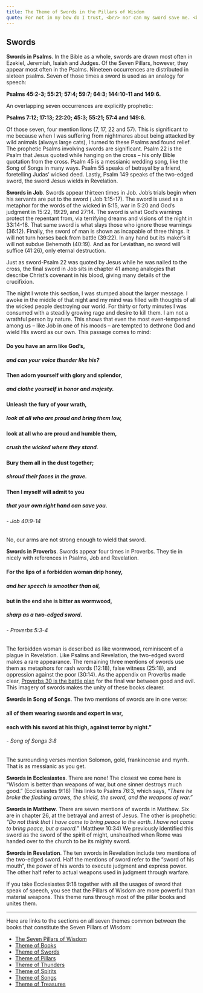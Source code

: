 ```yaml
---
title: The Theme of Swords in the Pillars of Wisdom
quote: For not in my bow do I trust, <br/> nor can my sword save me. <br/> - Psalm 44:6
---
```

## Swords

**Swords in Psalms**. In the Bible as a whole, swords are
drawn most often in Ezekiel, Jeremiah, Isaiah and Judges.
Of the Seven Pillars, however, they appear most often in the
Psalms. Nineteen occurrences are distributed in sixteen
psalms. Seven of those times a sword is used as an analogy
for speech:

**Psalms 45:2-3; 55:21; 57:4; 59:7; 64:3; 144:10-11 and 149:6.** 

An overlapping seven occurrences are explicitly prophetic: 

**Psalms 7:12; 17:13; 22:20; 45:3; 55:21; 57:4 and 149:6.**

Of those seven, four mention lions (7, 17, 22 and 57). This is
significant to me because when I was suffering from
nightmares about being attacked by wild animals (always
large cats), I turned to these Psalms and found relief.
The prophetic Psalms involving swords are significant.
Psalm 22 is the Psalm that Jesus quoted while hanging on
the cross – his only Bible quotation from the cross. Psalm
45 is a messianic wedding song, like the Song of Songs in
many ways. Psalm 55 speaks of betrayal by a friend,
foretelling Judas’ wicked deed. Lastly, Psalm 149 speaks of
the two-edged sword, the sword Jesus wields in Revelation.

**Swords in Job**. Swords appear thirteen times in Job. Job’s
trials begin when his servants are put to the sword ( Job
1:15-17). The sword is used as a metaphor for the words of
the wicked in 5:15, war in 5:20 and God’s judgment in 15:22,
19:29, and 27:14. The sword is what God’s warnings protect
the repentant from, via terrifying dreams and visions of the
night in 33:14-18. That same sword is what slays those who
ignore those warnings (36:12). Finally, the sword of man is
shown as incapable of three things. It will not turn horses
back from battle (39:22). In any hand but its maker’s it will
not subdue Behemoth (40:19). And as for Leviathan, no
sword will suffice (41:26), only eternal destruction.

Just as sword-Psalm 22 was quoted by Jesus while he was
nailed to the cross, the final sword in Job sits in chapter 41
among analogies that describe Christ’s covenant in his
blood, giving many details of the crucifixion.

The night I wrote this section, I was stumped about the
larger message. I awoke in the middle of that night and my
mind was filled with thoughts of all the wicked people
destroying our world. For thirty or forty minutes I was
consumed with a steadily growing rage and desire to kill
them. I am not a wrathful person by nature. This shows
that even the most even-tempered among us – like Job in
one of his moods – are tempted to dethrone God and wield
His sword as our own. This passage comes to mind:

#### Do you have an arm like God’s,
##### and can your voice thunder like his?
#### Then adorn yourself with glory and splendor,
##### and clothe yourself in honor and majesty.
#### Unleash the fury of your wrath,
##### look at all who are proud and bring them low,
#### look at all who are proud and humble them,
##### crush the wicked where they stand.
#### Bury them all in the dust together;
##### shroud their faces in the grave.
#### Then I myself will admit to you
##### that your own right hand can save you.
###### - Job 40:9-14

No, our arms are not strong enough to wield that sword.

**Swords in Proverbs**. Swords appear four times in
Proverbs. They tie in nicely with references in Psalms, Job
and Revelation.

#### For the lips of a forbidden woman drip honey,
##### and her speech is smoother than oil,
#### but in the end she is bitter as wormwood,
##### sharp as a two-edged sword.
###### - Proverbs 5:3-4

The forbidden woman is described as like wormwood,
reminiscent of a plague in Revelation. Like Psalms and
Revelation, the two-edged sword makes a rare appearance.
The remaining three mentions of swords use them as
metaphors for rash words (12:18), false witness (25:18), and
oppression against the poor (30:14). As the appendix on
Proverbs made clear, [Proverbs 30 is the battle plan](./riddles-of-war.md) for the
final war between good and evil. This imagery of swords
makes the unity of these books clearer.

**Swords in Song of Songs**. The two mentions of swords are in one verse: 

#### all of them wearing swords and expert in war, 
#### each with his sword at his thigh, against terror by night.”
###### - Song of Songs 3:8

The surrounding verses mention Solomon, gold, frankincense and myrrh. 
That is as messianic as you get.

**Swords in Ecclesiastes**. There are none! The closest we
come here is “Wisdom is better than weapons of war, but
one sinner destroys much good.” (Ecclesiastes 9:18) This links
to Psalms 76:3, which says, *“There he broke the flashing arrows, the shield, the sword, and the weapons of war.”*

**Swords in Matthew**. There are seven mentions of
swords in Matthew. Six are in chapter 26, at the betrayal
and arrest of Jesus. The other is prophetic: 
*“Do not think that I have come to bring peace to the earth. I have not come to bring peace, but a sword.”* (Matthew 10:34) 
We previously identified this sword as the sword of the spirit of might,
unsheathed when Rome was handed over to the church to be its mighty sword.

**Swords in Revelation**. The ten swords in Revelation
include two mentions of the two-edged sword. Half the
mentions of sword refer to the “sword of his mouth”, the
power of his words to execute judgment and express
power. The other half refer to actual weapons used in
judgment through warfare.

If you take Ecclesiastes 9:18 together with all the usages
of sword that speak of speech, you see that the Pillars of
Wisdom are more powerful than material weapons. This
theme runs through most of the pillar books and unites
them.

<hr/>

Here are links to the sections on all seven themes common between the books that constitute the Seven Pillars of Wisdom:

  - [The Seven Pillars of Wisdom](./seven-pillars-of-wisdom.html)
  - [Theme of Books](./theme-of-books.html)
  - [Theme of Swords](./theme-of-swords.html)
  - [Theme of Pillars](./theme-of-pillars.html)
  - [Theme of Thunders](./theme-of-thunders.html)
  - [Theme of Spirits](./theme-of-spirits.html)
  - [Theme of Songs](./theme-of-songs.html)
  - [Theme of Treasures](./theme-of-treasures.html)

